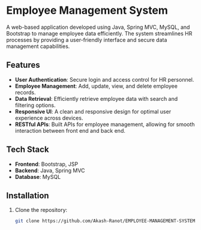 # Employee Management System

A web-based application developed using Java, Spring MVC, MySQL, and Bootstrap to manage employee data efficiently. The system streamlines HR processes by providing a user-friendly interface and secure data management capabilities.

## Features

- **User Authentication**: Secure login and access control for HR personnel.
- **Employee Management**: Add, update, view, and delete employee records.
- **Data Retrieval**: Efficiently retrieve employee data with search and filtering options.
- **Responsive UI**: A clean and responsive design for optimal user experience across devices.
- **RESTful APIs**: Built APIs for employee management, allowing for smooth interaction between front end and back end.

## Tech Stack

- **Frontend**: Bootstrap, JSP
- **Backend**: Java, Spring MVC
- **Database**: MySQL

## Installation

1. Clone the repository:
   ```bash
   git clone https://github.com/Akash-Ranot/EMPLOYEE-MANAGEMENT-SYSTEM.git
